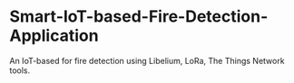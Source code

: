 # Smart-IoT-based-Fire-Detection-Application
An IoT-based for fire detection using Libelium, LoRa, The Things Network tools.
